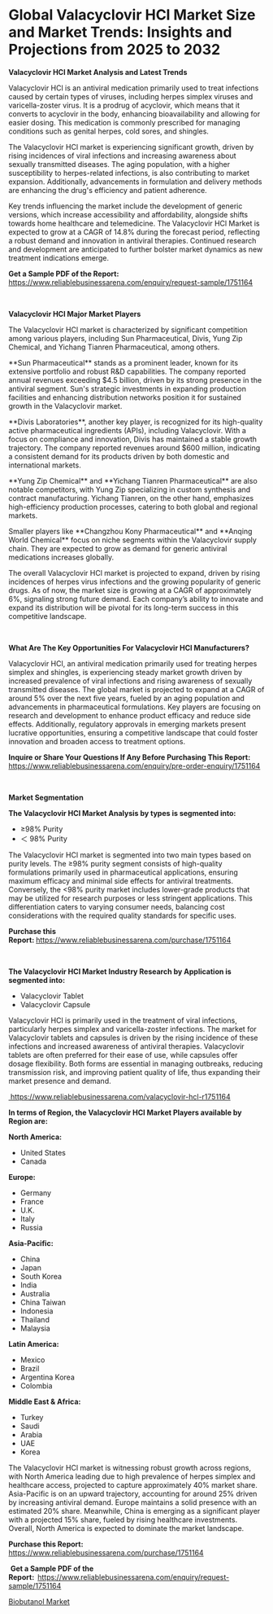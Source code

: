 <p><h1>Global Valacyclovir HCl Market Size and Market Trends: Insights and Projections from 2025 to 2032</h1></p><p><strong>Valacyclovir HCl Market Analysis and Latest Trends</strong></p>
<p><p>Valacyclovir HCl is an antiviral medication primarily used to treat infections caused by certain types of viruses, including herpes simplex viruses and varicella-zoster virus. It is a prodrug of acyclovir, which means that it converts to acyclovir in the body, enhancing bioavailability and allowing for easier dosing. This medication is commonly prescribed for managing conditions such as genital herpes, cold sores, and shingles.</p><p>The Valacyclovir HCl market is experiencing significant growth, driven by rising incidences of viral infections and increasing awareness about sexually transmitted diseases. The aging population, with a higher susceptibility to herpes-related infections, is also contributing to market expansion. Additionally, advancements in formulation and delivery methods are enhancing the drug's efficiency and patient adherence.</p><p>Key trends influencing the market include the development of generic versions, which increase accessibility and affordability, alongside shifts towards home healthcare and telemedicine. The Valacyclovir HCl Market is expected to grow at a CAGR of 14.8% during the forecast period, reflecting a robust demand and innovation in antiviral therapies. Continued research and development are anticipated to further bolster market dynamics as new treatment indications emerge.</p></p>
<p><strong>Get a Sample PDF of the Report:&nbsp;</strong> <a href="https://www.reliablebusinessarena.com/enquiry/request-sample/1751164?utm_campaign=3267&utm_medium=2&utm_source=Github&utm_content=ia&utm_term=01042025&utm_id=valacyclovir-hcl">https://www.reliablebusinessarena.com/enquiry/request-sample/1751164</a></p>
<p>&nbsp;</p>
<p><strong>Valacyclovir HCl Major Market Players</strong></p>
<p><p>The Valacyclovir HCl market is characterized by significant competition among various players, including Sun Pharmaceutical, Divis, Yung Zip Chemical, and Yichang Tianren Pharmaceutical, among others. </p><p>**Sun Pharmaceutical** stands as a prominent leader, known for its extensive portfolio and robust R&D capabilities. The company reported annual revenues exceeding $4.5 billion, driven by its strong presence in the antiviral segment. Sun's strategic investments in expanding production facilities and enhancing distribution networks position it for sustained growth in the Valacyclovir market.</p><p>**Divis Laboratories**, another key player, is recognized for its high-quality active pharmaceutical ingredients (APIs), including Valacyclovir. With a focus on compliance and innovation, Divis has maintained a stable growth trajectory. The company reported revenues around $600 million, indicating a consistent demand for its products driven by both domestic and international markets.</p><p>**Yung Zip Chemical** and **Yichang Tianren Pharmaceutical** are also notable competitors, with Yung Zip specializing in custom synthesis and contract manufacturing. Yichang Tianren, on the other hand, emphasizes high-efficiency production processes, catering to both global and regional markets.</p><p>Smaller players like **Changzhou Kony Pharmaceutical** and **Anqing World Chemical** focus on niche segments within the Valacyclovir supply chain. They are expected to grow as demand for generic antiviral medications increases globally.</p><p>The overall Valacyclovir HCl market is projected to expand, driven by rising incidences of herpes virus infections and the growing popularity of generic drugs. As of now, the market size is growing at a CAGR of approximately 6%, signaling strong future demand. Each company’s ability to innovate and expand its distribution will be pivotal for its long-term success in this competitive landscape.</p></p>
<p>&nbsp;</p>
<p><strong>What Are The Key Opportunities For Valacyclovir HCl Manufacturers?</strong></p>
<p><p>Valacyclovir HCl, an antiviral medication primarily used for treating herpes simplex and shingles, is experiencing steady market growth driven by increased prevalence of viral infections and rising awareness of sexually transmitted diseases. The global market is projected to expand at a CAGR of around 5% over the next five years, fueled by an aging population and advancements in pharmaceutical formulations. Key players are focusing on research and development to enhance product efficacy and reduce side effects. Additionally, regulatory approvals in emerging markets present lucrative opportunities, ensuring a competitive landscape that could foster innovation and broaden access to treatment options.</p></p>
<p><strong>Inquire or Share Your Questions If Any Before Purchasing This Report:</strong> <a href="https://www.reliablebusinessarena.com/enquiry/pre-order-enquiry/1751164?utm_campaign=3267&utm_medium=2&utm_source=Github&utm_content=ia&utm_term=01042025&utm_id=valacyclovir-hcl">https://www.reliablebusinessarena.com/enquiry/pre-order-enquiry/1751164</a></p>
<p>&nbsp;</p>
<p><strong>Market Segmentation</strong></p>
<p><strong>The Valacyclovir HCl Market Analysis by types is segmented into:</strong></p>
<p><ul><li>≥98% Purity</li><li>＜ 98% Purity</li></ul></p>
<p><p>The Valacyclovir HCl market is segmented into two main types based on purity levels. The ≥98% purity segment consists of high-quality formulations primarily used in pharmaceutical applications, ensuring maximum efficacy and minimal side effects for antiviral treatments. Conversely, the <98% purity market includes lower-grade products that may be utilized for research purposes or less stringent applications. This differentiation caters to varying consumer needs, balancing cost considerations with the required quality standards for specific uses.</p></p>
<p><strong>Purchase this Report:&nbsp;</strong><a href="https://www.reliablebusinessarena.com/purchase/1751164?utm_campaign=3267&utm_medium=2&utm_source=Github&utm_content=ia&utm_term=01042025&utm_id=valacyclovir-hcl">https://www.reliablebusinessarena.com/purchase/1751164</a></p>
<p>&nbsp;</p>
<p><strong>The Valacyclovir HCl Market Industry Research by Application is segmented into:</strong></p>
<p><ul><li>Valacyclovir Tablet</li><li>Valacyclovir Capsule</li></ul></p>
<p><p>Valacyclovir HCl is primarily used in the treatment of viral infections, particularly herpes simplex and varicella-zoster infections. The market for Valacyclovir tablets and capsules is driven by the rising incidence of these infections and increased awareness of antiviral therapies. Valacyclovir tablets are often preferred for their ease of use, while capsules offer dosage flexibility. Both forms are essential in managing outbreaks, reducing transmission risk, and improving patient quality of life, thus expanding their market presence and demand.</p></p>
<p><a href="https://www.reliablebusinessarena.com/valacyclovir-hcl-r1751164?utm_campaign=3267&utm_medium=2&utm_source=Github&utm_content=ia&utm_term=01042025&utm_id=valacyclovir-hcl">&nbsp;https://www.reliablebusinessarena.com/valacyclovir-hcl-r1751164</a></p>
<p><strong>In terms of Region, the Valacyclovir HCl Market Players available by Region are:</strong></p>
<p>
    <p> <strong> North America: </strong>
        <ul>
            <li>United States</li>
            <li>Canada</li>
        </ul>
        </p> 
    <p> <strong> Europe: </strong>
        <ul>
            <li>Germany</li>
            <li>France</li>
            <li>U.K.</li>
            <li>Italy</li>
            <li>Russia</li>
        </ul>
        </p> 
    <p> <strong> Asia-Pacific: </strong>
        <ul>
            <li>China</li>
            <li>Japan</li>
            <li>South Korea</li>
            <li>India</li>
            <li>Australia</li>
            <li>China Taiwan</li>
            <li>Indonesia</li>
            <li>Thailand</li>
            <li>Malaysia</li>
        </ul>
        </p> 
    <p> <strong> Latin America: </strong>
        <ul>
            <li>Mexico</li>
            <li>Brazil</li>
            <li>Argentina Korea</li>
            <li>Colombia</li>
        </ul>
        </p> 
    <p> <strong> Middle East & Africa: </strong>
        <ul>
            <li>Turkey</li>
            <li>Saudi</li>
            <li>Arabia</li>
            <li>UAE</li>
            <li>Korea</li>
        </ul>
    </p>
    </p>
<p><p>The Valacyclovir HCl market is witnessing robust growth across regions, with North America leading due to high prevalence of herpes simplex and healthcare access, projected to capture approximately 40% market share. Asia-Pacific is on an upward trajectory, accounting for around 25% driven by increasing antiviral demand. Europe maintains a solid presence with an estimated 20% share. Meanwhile, China is emerging as a significant player with a projected 15% share, fueled by rising healthcare investments. Overall, North America is expected to dominate the market landscape.</p></p>
<p><strong>Purchase this Report: </strong><a href="https://www.reliablebusinessarena.com/purchase/1751164?utm_campaign=3267&utm_medium=2&utm_source=Github&utm_content=ia&utm_term=01042025&utm_id=valacyclovir-hcl">https://www.reliablebusinessarena.com/purchase/1751164</a></p>
<p>&nbsp;<strong>Get a Sample PDF of the Report:&nbsp;&nbsp;</strong><a href="https://www.reliablebusinessarena.com/enquiry/request-sample/1751164?utm_campaign=3267&utm_medium=2&utm_source=Github&utm_content=ia&utm_term=01042025&utm_id=valacyclovir-hcl">https://www.reliablebusinessarena.com/enquiry/request-sample/1751164</a></p>
<p><strong></strong></p>
<p><p><a href="https://github.com/duscarajlha/Market-Research-Report-List-1/blob/main/biobutanol-market.md?utm_campaign=3267&utm_medium=2&utm_source=Github&utm_content=ia&utm_term=01042025&utm_id=valacyclovir-hcl">Biobutanol Market</a></p></p>